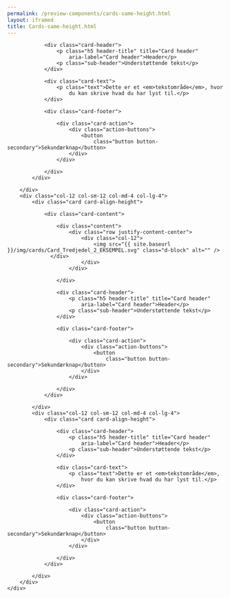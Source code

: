 ```yaml
--- 
permalink: /preview-components/cards-same-height.html
layout: iframed 
title: Cards-same-height.html
---
```

<div class="container">
    <div class="row">
        <div class="col-12 col-sm-12 col-md-4 col-lg-4">
            <div class="card card-align-height">

                <div class="card-header">
                    <p class="h5 header-title" title="Card header"
                        aria-label="Card header">Header</p>
                    <p class="sub-header">Understøttende tekst</p>
                </div>

                <div class="card-text">
                    <p class="text">Dette er et <em>tekstområde</em>, hvor
                        du kan skrive hvad du har lyst til.</p>
                </div>

                <div class="card-footer">

                    <div class="card-action">
                        <div class="action-buttons">
                            <button
                                class="button button-secondary">Sekundærknap</button>
                        </div>
                    </div>

                </div>
            </div>

        </div>
        <div class="col-12 col-sm-12 col-md-4 col-lg-4">
            <div class="card card-align-height">

                <div class="card-content">

                    <div class="content">
                        <div class="row justify-content-center">
                            <div class="col-12">
                                <img src="{{ site.baseurl }}/img/cards/Card_Tredjedel_2_EKSEMPEL.svg" class="d-block" alt="" />
                  </div>
                            </div>
                        </div>

                    </div>

                    <div class="card-header">
                        <p class="h5 header-title" title="Card header"
                            aria-label="Card header">Header</p>
                        <p class="sub-header">Understøttende tekst</p>
                    </div>

                    <div class="card-footer">

                        <div class="card-action">
                            <div class="action-buttons">
                                <button
                                    class="button button-secondary">Sekundærknap</button>
                            </div>
                        </div>

                    </div>
                </div>

            </div>
            <div class="col-12 col-sm-12 col-md-4 col-lg-4">
                <div class="card card-align-height">

                    <div class="card-header">
                        <p class="h5 header-title" title="Card header"
                            aria-label="Card header">Header</p>
                        <p class="sub-header">Understøttende tekst</p>
                    </div>

                    <div class="card-text">
                        <p class="text">Dette er et <em>tekstområde</em>,
                            hvor du kan skrive hvad du har lyst til.</p>
                    </div>

                    <div class="card-footer">

                        <div class="card-action">
                            <div class="action-buttons">
                                <button
                                    class="button button-secondary">Sekundærknap</button>
                            </div>
                        </div>

                    </div>
                </div>

            </div>
        </div>
    </div>
